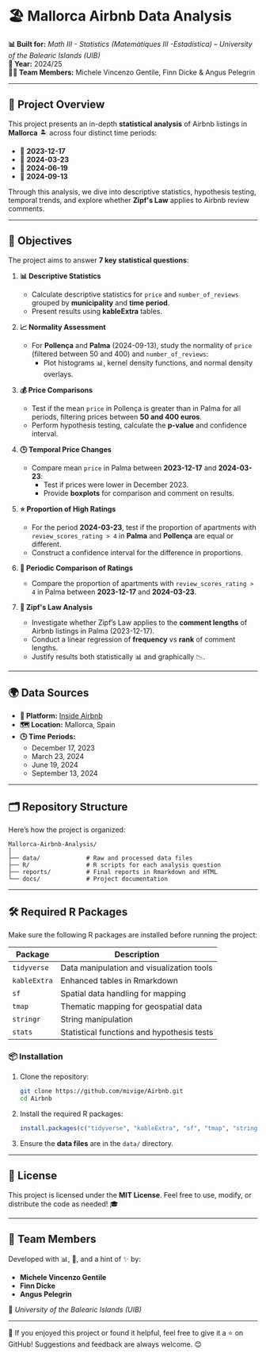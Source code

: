 # 🏖️ Mallorca Airbnb Data Analysis  

**📊 Built for:** *Math III - Statistics (Matemàtiques III -Estadística) – University of the Balearic Islands (UIB)*  
**📆 Year:** 2024/25  
**🧑‍💻 Team Members:** Michele Vincenzo Gentile, Finn Dicke & Angus Pelegrin 

---

## 📖 Project Overview  

This project presents an in-depth **statistical analysis** of Airbnb listings in **Mallorca** 🏝️ across four distinct time periods:  
- 📅 **2023-12-17**  
- 📅 **2024-03-23**  
- 📅 **2024-06-19**  
- 📅 **2024-09-13**  

Through this analysis, we dive into descriptive statistics, hypothesis testing, temporal trends, and explore whether **Zipf's Law** applies to Airbnb review comments.  

---

## 🎯 Objectives  

The project aims to answer **7 key statistical questions**:  

1. **📊 Descriptive Statistics**  
   - Calculate descriptive statistics for `price` and `number_of_reviews` grouped by **municipality** and **time period**.  
   - Present results using **kableExtra** tables.  

2. **📈 Normality Assessment**  
   - For **Pollença** and **Palma** (2024-09-13), study the normality of `price` (filtered between 50 and 400) and `number_of_reviews`:  
     - Plot histograms 📊, kernel density functions, and normal density overlays.  

3. **💰 Price Comparisons**  
   - Test if the mean `price` in Pollença is greater than in Palma for all periods, filtering prices between **50 and 400 euros**.  
   - Perform hypothesis testing, calculate the **p-value** and confidence interval.  

4. **🕒 Temporal Price Changes**  
   - Compare mean `price` in Palma between **2023-12-17** and **2024-03-23**:  
     - Test if prices were lower in December 2023.  
     - Provide **boxplots** for comparison and comment on results.  

5. **⭐ Proportion of High Ratings**  
   - For the period **2024-03-23**, test if the proportion of apartments with `review_scores_rating > 4` in **Palma** and **Pollença** are equal or different.  
   - Construct a confidence interval for the difference in proportions.  

6. **📅 Periodic Comparison of Ratings**  
   - Compare the proportion of apartments with `review_scores_rating > 4` in Palma between **2023-12-17** and **2024-03-23**.  

7. **🔢 Zipf's Law Analysis**  
   - Investigate whether Zipf’s Law applies to the **comment lengths** of Airbnb listings in Palma (2023-12-17).  
   - Conduct a linear regression of **frequency** vs **rank** of comment lengths.  
   - Justify results both statistically 📊 and graphically 📉.  

---

## 🌍 Data Sources  

- **📡 Platform:** [Inside Airbnb](http://insideairbnb.com)  
- **🗺️ Location:** Mallorca, Spain  
- **🕒 Time Periods:**  
   - December 17, 2023  
   - March 23, 2024  
   - June 19, 2024  
   - September 13, 2024  

---

## 🗂️ Repository Structure  

Here’s how the project is organized:  

```
Mallorca-Airbnb-Analysis/
│
├── data/             # Raw and processed data files
├── R/                # R scripts for each analysis question
├── reports/          # Final reports in Rmarkdown and HTML
└── docs/             # Project documentation
```

---

## 🛠️ Required R Packages  

Make sure the following R packages are installed before running the project:  

| **Package**    | **Description**                             |  
|-----------------|--------------------------------------------|  
| `tidyverse`    | Data manipulation and visualization tools   |  
| `kableExtra`   | Enhanced tables in Rmarkdown                |  
| `sf`           | Spatial data handling for mapping           |  
| `tmap`         | Thematic mapping for geospatial data        |  
| `stringr`      | String manipulation                         |  
| `stats`        | Statistical functions and hypothesis tests  |  

### 📦 Installation  

1. Clone the repository:  
   ```bash
   git clone https://github.com/mivige/Airbnb.git
   cd Airbnb
   ```  
2. Install the required R packages:  
   ```R
   install.packages(c("tidyverse", "kableExtra", "sf", "tmap", "stringr", "stats"))
   ```  
3. Ensure the **data files** are in the `data/` directory.  

---

## 📝 License  

This project is licensed under the **MIT License**. Feel free to use, modify, or distribute the code as needed! 🎓  

---

## 👥 Team Members  

Developed with 📊, 🧠, and a hint of ✨ by:  

- **Michele Vincenzo Gentile**  
- **Finn Dicke**  
- **Angus Pelegrin**  

🏫 *University of the Balearic Islands (UIB)*  

---

🎉 If you enjoyed this project or found it helpful, feel free to give it a ⭐ on GitHub! Suggestions and feedback are always welcome. 😊  